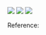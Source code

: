 ![](https://gitee.com/drdrxp/bed/raw/_md2zhihu_foo/simple/18b61671112f3aeb-foo.jpg)
![](https://gitee.com/drdrxp/bed/raw/_md2zhihu_foo/simple/18b61671112f3aeb-slim.jpg)
![](https://gitee.com/drdrxp/bed/raw/_md2zhihu_foo/simple/18b61671112f3aeb-slim.jpg)



Reference:

